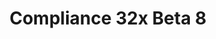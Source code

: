 ---
layout: post
title: Compliance 32x Beta 8
permalink: /compliance32x/B8
comments: true
comments-id: 1.16.5-32x-Beta-8
header-img: https://database.compliancepack.net/images/website/posts/32x/B8.jpg

long_text: Another weekend – Another beta! Will this ever end? Nobody knows! Instead of questioning it, why don't you accept your inevitable fate and play with the awesome new textures, like boats, rails and gravel? Oh and also, many bugs were fixed as usual :) We hope you enjoy the beta!

main_changelog: changelogs/compliance32

downloads:
  - Java 1.16.5:
      GitHub: https://github.com/Compliance-Resource-Pack/Compliance-Java-32x/releases/download/beta-8/Compliance-32x-Java-Beta-8.zip
      CurseForge: https://www.curseforge.com/minecraft/texture-packs/compliance-32x/download/3304087
  - Bedrock 1.16.220:
      GitHub: https://github.com/Compliance-Resource-Pack/Compliance-Bedrock-32x/releases/download/beta-8/Compliance-32x-Bedrock-Beta-8.mcpack
---
